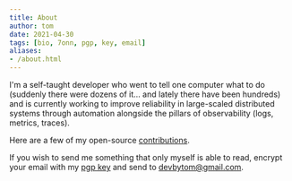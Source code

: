 ```yaml
---
title: About
author: tom
date: 2021-04-30
tags: [bio, 7onn, pgp, key, email]
aliases:
- /about.html
---
```


I'm a self-taught developer who went to tell one computer what to do (suddenly there were dozens of it… and lately there have been hundreds) and is currently working to improve reliability in large-scaled distributed systems through automation alongside the pillars of observability (logs, metrics, traces).

Here are a few of my open-source [contributions](https://github.com/search?q=is%3Apr+author%3A7onn+archived%3Afalse+is%3Aclosed+is%3Apublic+is%3Amerged).

If you wish to send me something that only myself is able to read, encrypt your email with my [pgp key](/tom.asc) and send to <a href="mailto:devbytom@gmail.com">devbytom@gmail.com</a>.
